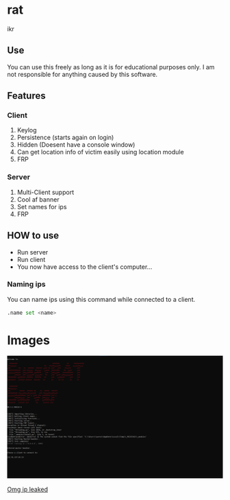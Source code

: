 
# rat

 ikr

## Use

You can use this freely as long as it is for educational purposes only.
I am not responsible for anything caused by this software.

## Features

### Client

1. Keylog
2. Persistence (starts again on login)
3. Hidden (Doesent have a console window)
4. Can get location info of victim easily using location module
5. FRP

### Server

1. Multi-Client support
2. Cool af banner
3. Set names for ips
4. FRP

## HOW to use

- Run server
- Run client
- You now have access to the client's computer...

### Naming ips

You can name ips using this command while connected to a client.

```python
.name set <name>
```

# Images

![server startup](images/serverStartup.png)

[Omg ip leaked](get_baited.gif)
